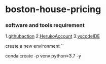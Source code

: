 # boston-house-pricing
### software and tools requirement

1.[githubaction](http://github.com)
2.[HerukoAccount](http://Heruko.com)
3.[vscodeIDE](http://code.visualstudio.com)

create a new environment 
``

conda create -p venv python=3.7 -y



